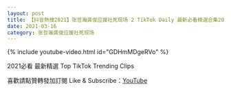 ```yaml
---
layout: post
title: 【抖音熱搜2021】张哲瀚龚俊应援社死现场 2 TikTok Daily 最新必看精選合集2021 03 16
date: 2021-03-16
category: 张哲瀚龚俊应援社死现场
---
```


{% include youtube-video.html id="GDHmMDgeRVo" %}

2021必看 最新精選 Top TikTok Trending Clips

喜歡請點贊轉發加訂閱 Like & Subscribe：[YouTube](https://www.youtube.com/channel/UCAoR7VcanIPd04uEq_GIylA/videos)

